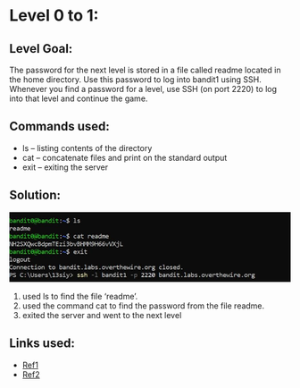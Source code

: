 # Level 0 to 1:
## Level Goal:
The password for the next level is stored in a file called readme located in the home directory. Use this password to log into bandit1 using SSH. Whenever you find a password for a level, use SSH (on port 2220) to log into that level and continue the game.

## Commands used:
- ls – listing contents of the directory
- cat – concatenate files and print on the standard output
- exit – exiting the server

## Solution:
![](./images/0.jpg)
1. used ls to find the file ‘readme’.
2. used the command cat to find the password from the file readme.
3. exited the server and went to the next level

## Links used:
- [Ref1](https://man7.org/linux/man-pages/man1/ls.1.html)
- [Ref2](https://man7.org/linux/man-pages/man1/cat.1.html)
